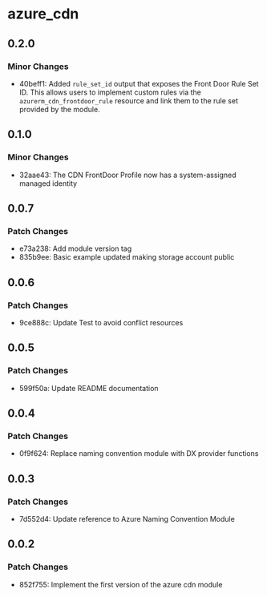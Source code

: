 # azure_cdn

## 0.2.0

### Minor Changes

- 40beff1: Added `rule_set_id` output that exposes the Front Door Rule Set ID. This allows users to implement custom rules via the `azurerm_cdn_frontdoor_rule` resource and link them to the rule set provided by the module.

## 0.1.0

### Minor Changes

- 32aae43: The CDN FrontDoor Profile now has a system-assigned managed identity

## 0.0.7

### Patch Changes

- e73a238: Add module version tag
- 835b9ee: Basic example updated making storage account public

## 0.0.6

### Patch Changes

- 9ce888c: Update Test to avoid conflict resources

## 0.0.5

### Patch Changes

- 599f50a: Update README documentation

## 0.0.4

### Patch Changes

- 0f9f624: Replace naming convention module with DX provider functions

## 0.0.3

### Patch Changes

- 7d552d4: Update reference to Azure Naming Convention Module

## 0.0.2

### Patch Changes

- 852f755: Implement the first version of the azure cdn module
